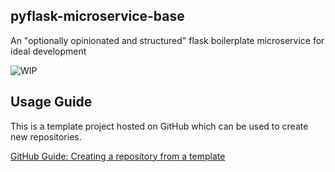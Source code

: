 pyflask-microservice-base
------------------------------------------------------------------------------
An "optionally opinionated and structured" flask boilerplate microservice for ideal development

![WIP](https://img.shields.io/badge/%20%F0%9F%9A%A7%20-Work%20in%20progress-important)

Usage Guide
------------------------------------------------------------------------------
This is a template project hosted on GitHub which can be used to create new repositories.

[GitHub Guide: Creating a repository from a template](https://docs.github.com/en/github/creating-cloning-and-archiving-repositories/creating-a-repository-from-a-template)


